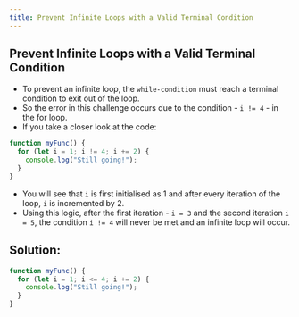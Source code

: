 ```yaml
---
title: Prevent Infinite Loops with a Valid Terminal Condition
---
```

## Prevent Infinite Loops with a Valid Terminal Condition

- To prevent an infinite loop, the `while-condition` must reach a terminal condition to exit out of the loop.
- So the error in this challenge occurs due to the condition - `i != 4` - in the for loop.
- If you take a closer look at the code:
```javascript
function myFunc() {
  for (let i = 1; i != 4; i += 2) {
    console.log("Still going!");
  }
}
```
- You will see that `i` is first initialised as 1 and after every iteration of the loop, `i` is incremented by 2.
- Using this logic, after the first iteration - `i = 3` and the second iteration `i = 5`, the condition `i != 4` will never be met and an infinite loop will occur.

## Solution:
```javascript
function myFunc() {
  for (let i = 1; i <= 4; i += 2) {
    console.log("Still going!");
  }
}
```
